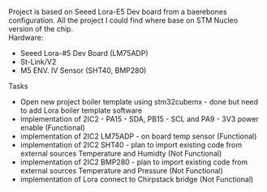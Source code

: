 Project is based on Seeed Lora-E5 Dev board from a baerebones configuration. All the project I could find where base on STM Nucleo version of the chip.  
Hardware:
  - Seeed Lora-#5 Dev Board (LM75ADP)
  - St-Link/V2
  - M5 ENV. IV Sensor (SHT40, BMP280)

Tasks 
  - Open new project boiler template using stm32cubemx - done but need to add Lora boiler template software
  - implementation of 2IC2 - PA15 - SDA, PB15 - SCL and PA9 - 3V3 power enable (Functional)
  - implementation of 2IC2 LM75ADP - on board temp sensor (Functional)
  - implementation of 2IC2 SHT40 - plan to import existing code from external sources Temperature and Humidty (Not Functional)
  - implementation of 2IC2 BMP280 - plan to import existing code from external sources Temperature and Pressure (Not Functional)
  - implementation of Lora connect to Chirpstack bridge (Not Functional)
